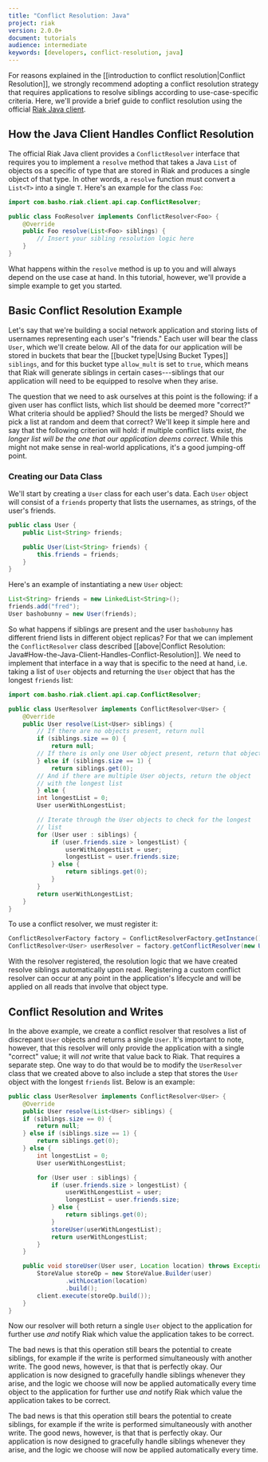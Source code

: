 ```yaml
---
title: "Conflict Resolution: Java"
project: riak
version: 2.0.0+
document: tutorials
audience: intermediate
keywords: [developers, conflict-resolution, java]
---
```


For reasons explained in the [[introduction to conflict
resolution|Conflict Resolution]], we strongly recommend adopting a
conflict resolution strategy that requires applications to resolve
siblings according to use-case-specific criteria. Here, we'll provide a
brief guide to conflict resolution using the official [Riak Java
client](https://github.com/basho/riak-java-client).

## How the Java Client Handles Conflict Resolution

The official Riak Java client provides a `ConflictResolver` interface
that requires you to implement a `resolve` method that takes a Java
`List` of objects os a specific of type that are stored in Riak and
produces a single object of that type. In other words, a `resolve`
function must convert a `List<T>` into a single `T`. Here's an example
for the class `Foo`:

```java
import com.basho.riak.client.api.cap.ConflictResolver;

public class FooResolver implements ConflictResolver<Foo> {
    @Override
    public Foo resolve(List<Foo> siblings) {
        // Insert your sibling resolution logic here
    }
}
```

What happens within the `resolve` method is up to you and will always
depend on the use case at hand. In this tutorial, however, we'll provide
a simple example to get you started.

## Basic Conflict Resolution Example

Let's say that we're building a social network application and storing
lists of usernames representing each user's "friends." Each user will
bear the class `User`, which we'll create below. All of the data for our
application will be stored in buckets that bear the [[bucket type|Using
Bucket Types]] `siblings`, and for this bucket type `allow_mult` is set
to `true`, which means that Riak will generate siblings in certain
cases---siblings that our application will need to be equipped to
resolve when they arise.

The question that we need to ask ourselves at this point is the
following: if a given user has conflict lists, which list should be
deemed more "correct?" What criteria should be applied? Should the lists
be merged? Should we pick a list at random and deem that correct? We'll
keep it simple here and say that the following criterion will hold: if
multiple conflict lists exist, _the longer list will be the one that our
application deems correct_. While this might not make sense in
real-world applications, it's a good jumping-off point.

### Creating our Data Class

We'll start by creating a `User` class for each user's data. Each `User`
object will consist of a `friends` property that lists the usernames, as
strings, of the user's friends.

```java
public class User {
    public List<String> friends;

    public User(List<String> friends) {
        this.friends = friends;
    }
}
```

Here's an example of instantiating a new `User` object:

```java
List<String> friends = new LinkedList<String>();
friends.add("fred");
User bashobunny = new User(friends);
```

So what happens if siblings are present and the user `bashobunny` has
different friend lists in different object replicas? For that we can
implement the `ConflictResolver` class described [[above|Conflict
Resolution: Java#How-the-Java-Client-Handles-Conflict-Resolution]]. We
need to implement that interface in a way that is specific to the need
at hand, i.e. taking a list of `User` objects and returning the `User`
object that has the longest `friends` list:

```java
import com.basho.riak.client.api.cap.ConflictResolver;

public class UserResolver implements ConflictResolver<User> {
    @Override
    public User resolve(List<User> siblings) {
        // If there are no objects present, return null
        if (siblings.size == 0) {
            return null;
        // If there is only one User object present, return that object
        } else if (siblings.size == 1) {
            return siblings.get(0);
        // And if there are multiple User objects, return the object
        // with the longest list
        } else {
        int longestList = 0;
        User userWithLongestList;

        // Iterate through the User objects to check for the longest
        // list
        for (User user : siblings) {
            if (user.friends.size > longestList) {
                userWithLongestList = user;
                longestList = user.friends.size;
            } else {
                return siblings.get(0);
            }
        }
        return userWithLongestList;
    }
}
```

To use a conflict resolver, we must register it:

```java
ConflictResolverFactory factory = ConflictResolverFactory.getInstance();
ConflictResolver<User> userResolver = factory.getConflictResolver(new UserResolver());
```

With the resolver registered, the resolution logic that we have created
resolve siblings automatically upon read. Registering a custom conflict
resolver can occur at any point in the application's lifecycle and will
be applied on all reads that involve that object type.

## Conflict Resolution and Writes

In the above example, we create a conflict resolver that resolves a list
of discrepant `User` objects and returns a single `User`. It's important
to note, however, that this resolver will only provide the application
with a single "correct" value; it will _not_ write that value back to
Riak. That requires a separate step. One way to do that would be to
modify the `UserResolver` class that we created above to also include a
step that stores the `User` object with the longest `friends` list.
Below is an example:

```java
public class UserResolver implements ConflictResolver<User> {
    @Override
    public User resolve(List<User> siblings) {
    if (siblings.size == 0) {
        return null;
    } else if (siblings.size == 1) {
        return siblings.get(0);
    } else {
        int longestList = 0;
        User userWithLongestList;

        for (User user : siblings) {
            if (user.friends.size > longestList) {
                userWithLongestList = user;
                longestList = user.friends.size;
            } else {
                return siblings.get(0);
            }
            storeUser(userWithLongestList);
            return userWithLongestList;
        }
    }

    public void storeUser(User user, Location location) throws Exception {
        StoreValue storeOp = new StoreValue.Builder(user)
                .withLocation(location)
                .build();
        client.execute(storeOp.build());
    }
}
```

Now our resolver will both return a single `User` object to the
application for further use _and_ notify Riak which value the
application takes to be correct.

The bad news is that this operation still bears the potential to create
siblings, for example if the write is performed simultaneously with
another write. The good news, however, is that that is perfectly okay.
Our application is now designed to gracefully handle siblings whenever
they arise, and the logic we choose will now be applied automatically
every time object to the application for further use _and_ notify Riak
which value the application takes to be correct.

The bad news is that this operation still bears the potential to create
siblings, for example if the write is performed simultaneously with
another write. The good news, however, is that that is perfectly okay.
Our application is now designed to gracefully handle siblings whenever
they arise, and the logic we choose will now be applied automatically
every time.
